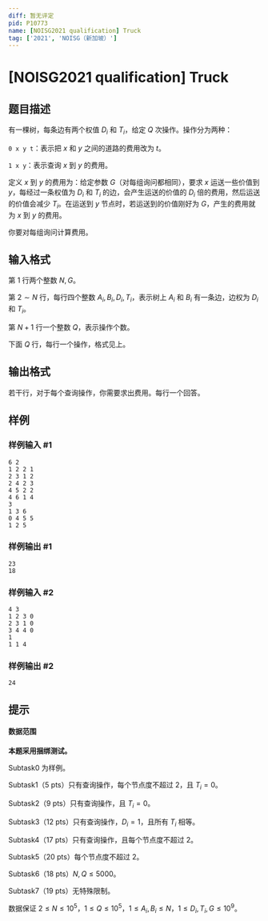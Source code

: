 ```yaml
---
diff: 暂无评定
pid: P10773
name: [NOISG2021 qualification] Truck
tag: ['2021', 'NOISG（新加坡）']
---
```

# [NOISG2021 qualification] Truck
## 题目描述

有一棵树，每条边有两个权值 $D_i$ 和 $T_i$，给定 $Q$ 次操作。操作分为两种：

`0 x y t`：表示把 $x$ 和 $y$ 之间的道路的费用改为 $t$。

`1 x y`：表示查询 $x$ 到 $y$ 的费用。

定义 $x$ 到 $y$ 的费用为：给定参数 $G$（对每组询问都相同），要求 $x$ 运送一些价值到 $y$，每经过一条权值为 $D_i$ 和 $T_i$ 的边，会产生运送的价值的 $D_i$ 倍的费用，然后运送的价值会减少 $T_i$。在运送到 $y$ 节点时，若运送到的价值刚好为 $G$，产生的费用就为 $x$ 到 $y$ 的费用。

你要对每组询问计算费用。
## 输入格式

第 $1$ 行两个整数 $N,G$。

第 $2 \sim N$ 行，每行四个整数 $A_i,B_i,D_i,T_i$，表示树上 $A_i$ 和 $B_i$ 有一条边，边权为 $D_i$ 和 $T_i$。

第 $N+1$ 行一个整数 $Q$，表示操作个数。

下面 $Q$ 行，每行一个操作，格式见上。
## 输出格式

若干行，对于每个查询操作，你需要求出费用。每行一个回答。
## 样例

### 样例输入 #1
```
6 2
1 2 2 1
2 3 1 2
2 4 2 3
4 5 2 2
4 6 1 4
3
1 3 6
0 4 5 5
1 2 5

```
### 样例输出 #1
```
23
18
```
### 样例输入 #2
```
4 3
1 2 3 0
2 3 1 0
3 4 4 0
1
1 1 4
```
### 样例输出 #2
```
24
```
## 提示

#### 数据范围

**本题采用捆绑测试。**

Subtask0 为样例。

Subtask1（5 pts）只有查询操作，每个节点度不超过 $2$，且 $T_i=0$。

Subtask2（9 pts）只有查询操作，且 $T_i = 0$。

Subtask3（12 pts）只有查询操作，$D_i=1$，且所有 $T_i$ 相等。

Subtask4（17 pts）只有查询操作，且每个节点度不超过 $2$。

Subtask5（20 pts）每个节点度不超过 $2$。

Subtask6（18 pts）$N,Q \leq 5000$。

Subtask7（19 pts）无特殊限制。

数据保证 $2 \leq N \leq 10^5$，$1 \leq Q \leq 10^5$，$1 \leq A_i,B_i \leq N$，$1 \leq D_i,T_i,G \leq 10^9$。
